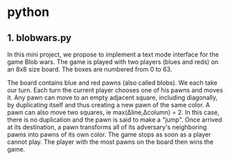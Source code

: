 # python

## 1. blobwars.py

In this mini project, we propose to implement a text mode interface for the game Blob wars. The game is played with two players (blues and reds) on an 8x8 size board. The boxes are numbered from 0 to 63.

The board contains blue and red pawns (also called blobs). We each take our turn. Each turn the current player chooses one of his pawns and moves it. Any pawn can move to an empty adjacent square, including diagonally, by duplicating itself and thus creating a new pawn of the same color. A pawn can also move two squares, ie max(∆line,∆column) = 2. In this case, there is no duplication and the pawn is said to make a "jump". Once arrived at its destination, a pawn transforms all of its adversary's neighboring pawns into pawns of its own color. The game stops as soon as a player cannot play. The player with the most pawns on the board then wins the game.
